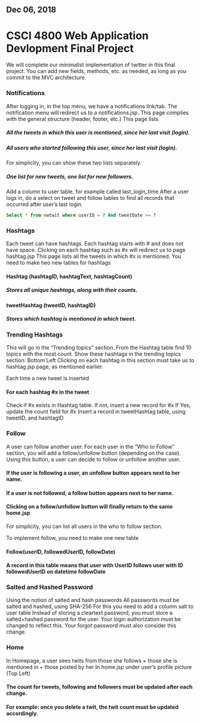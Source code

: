 ## Dec 06, 2018
# CSCI 4800 Web Application Devlopment Final Project

We will complete our minimalist implementation of twitter in this final project.
You can add new fields, methods, etc. as needed, as long as you commit to the MVC architecture.

### Notifications
After logging in, in the top menu, we have a notifications link/tab. 
The notification menu will redirect us to a notifications.jsp.
This page complies with the general structure (header, footer, etc.)
This page lists 
##### All the tweets in which this user is mentioned, since her last visit (login).
##### All users who started following this user, since her last visit (login).
For simplicity, you can show these two lists separately.
##### One list for new tweets, one list for new followers.

Add a column to user table, for example called last_login_time
After a user logs in, do a select on tweet and follow tables to find all records that occurred after user’s last login.
```sql
Select * from vwtwit where userID = ? And tweetDate >= ?
```

### Hashtags
Each tweet can have hashtags.
Each hashtag starts with # and does not have space. 
Clicking on each hashtag such as #x will redirect us to page hashtag.jsp
This page lists all the tweets in which #x is mentioned.
You need to make two new tables for hashtags
#### Hashtag (hashtagID, hashtagText, hashtagCount) 
##### Stores all unique hashtags, along with their counts. 
#### tweetHashtag (tweetID, hashtagID)
##### Stores which hashtag is mentioned in which tweet.

### Trending Hashtags
This will go in the “Trending topics” section.
From the Hashtag table find 10 topics with the most count.
Show these hashtags in the trending topics section: Bottom Left
Clicking on each hashtag in this section must take us to hashtag.jsp page, as mentioned earlier.

Each time a new tweet is inserted
#### For each hashtag #x in the tweet 
Check if #x exists in Hashtag table.
If not, insert a new record for #x
If Yes, update the count field for #x
Insert a record in tweetHashtag table, using tweetID, and hashtagID

### Follow
A user can follow another user.
For each user in the “Who to Follow” section, you will add a follow/unfollow button (depending on the case).
Using this button, a user can decide to follow or unfollow another user.
#### If the user is following a user, an unfollow button appears next to her name.
#### If a user is not followed, a follow button appears next to her name. 
#### Clicking on a follow/unfollow button will finally return to the same home.jsp
For simplicity, you can list all users in the who to follow section.

To implement follow, you need to make one new table
#### Follow(userID, followedUserID, followDate)
#### A record in this table means that user with UserID follows user with ID followedUserID on datetime followDate

### Salted and Hashed Password
Using the notion of salted and hash passwords
All passwords must be salted and hashed, using SHA-256
For this you need to add a column salt to user table
Instead of storing a cleartext password, you must store a salted+hashed password for the user.
Your login authorization must be changed to reflect this.
Your forgot password must also consider this change.


### Home
In Homepage, a user sees twits from those she follows + those she is mentioned in + those posted by her
In home.jsp under user’s profile picture (Top Left)
#### The count for tweets, following and followers must be updated after each change.
#### For example: once you delete a twit, the twit count must be updated accordingly.


